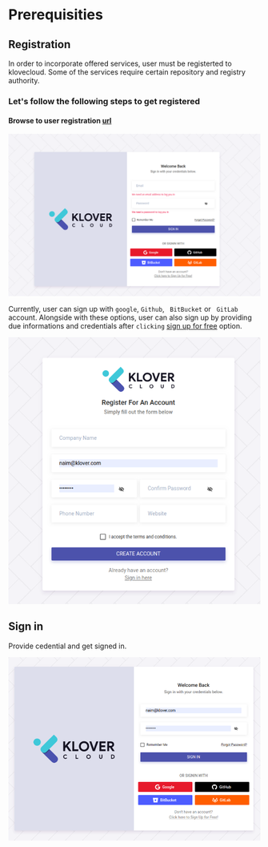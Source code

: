 
# Prerequisities


## Registration

In order to incorporate offered services, user must be registerted to klovecloud. Some of the services require certain repository and registry authority.

### Let's follow the following steps to get registered

#### Browse to user registration [url](https://webapp.klovercloud.io/auth/login)

![](./images/user-registration1.0.0.png)

Currently, user can sign up with ``` google ```, ```Github```, ``` BitBucket``` or ``` GitLab``` account. Alongside with these options, user can also sign up by providing due informations and credentials after ```clicking``` [sign up for free](https://webapp.klovercloud.io/auth/register) option.

![manual-signup](./images/manual-sign-up.png)


## Sign in

Provide cedential and get signed in.

![signed-in](./images/sign_in.png)